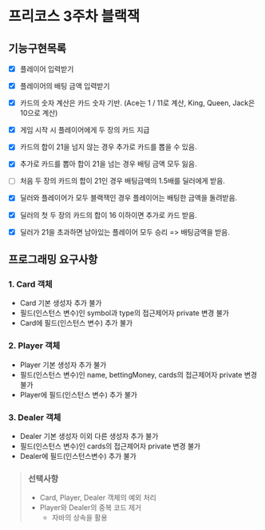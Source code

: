 # 프리코스 3주차 블랙잭

## 기능구현목록

- [x]  플레이어 입력받기
- [x]  플레이어의 배팅 금액 입력받기
- [x]  카드의 숫자 계산은 카드 숫자 기반. (Ace는 1 / 11로 계산, King, Queen, Jack은 10으로 계산)
- [x]  게임 시작 시 플레이어에게 두 장의 카드 지급
- [x]  카드의 합이 21을 넘지 않는 경우 추가로 카드를 뽑을 수 있음.
- [x]  추가로 카드를 뽑아 합이 21을 넘는 경우 배팅 금액 모두 잃음.
- [ ]  처음 두 장의 카드의 합이 21인 경우 배팅금액의 1.5배를 딜러에게 받음.
- [x]  딜러와 플레이어가 모두 블랙잭인 경우 플레이어는 배팅한 금액을 돌려받음.
- [x]  딜러의 첫 두 장의 카드의 합이 16 이하이면 추가로 카드 받음.
- [x]  딜러가 21을 초과하면 남아있는 플레이어 모두 승리 => 배팅금액을 받음.



## 프로그래밍 요구사항

### 1. Card 객체

- Card 기본 생성자 추가 불가
- 필드(인스턴스 변수)인 symbol과 type의 접근제어자 private 변경 불가
- Card에 필드(인스턴스 변수) 추가 불가

### 2. Player 객체

- Player 기본 생성자 추가 불가
- 필드(인스턴스 변수)인 name, bettingMoney, cards의 접근제어자 private 변경 불가
- Player에 필드(인스턴스 변수) 추가 불가

### 3. Dealer 객체

- Dealer 기본 생성자 이외 다른 생성자 추가 불가
- 필드(인스턴스 변수)인 cards의 접근제어자 private 변경 불가
- Dealer에 필드(인스턴스변수) 추가 불가



> ### 선택사항
>
> - Card, Player, Dealer 객체의 예외 처리
> - Player와 Dealer의 중복 코드 제거
>   - 자바의 상속을 활용